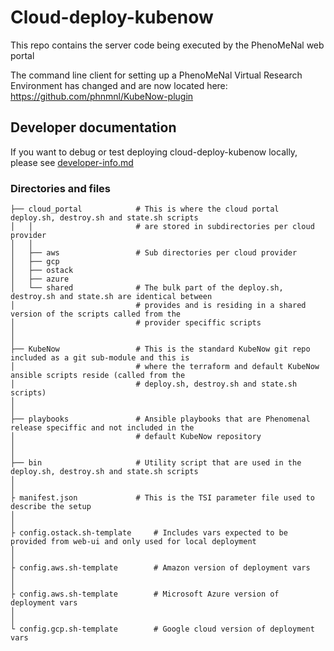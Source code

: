 # Cloud-deploy-kubenow

This repo contains the server code being executed by the PhenoMeNal web portal

The command line client for setting up a PhenoMeNal Virtual Research Environment has changed and are now located here: https://github.com/phnmnl/KubeNow-plugin

## Developer documentation

If you want to debug or test deploying cloud-deploy-kubenow locally, please see [developer-info.md](developer-info.md)

### Directories and files

    ├── cloud_portal            # This is where the cloud portal deploy.sh, destroy.sh and state.sh scripts
    │   │                       # are stored in subdirectories per cloud provider
    │   │
    │   ├── aws                 # Sub directories per cloud provider
    │   ├── gcp
    │   ├── ostack
    │   ├── azure
    │   └── shared              # The bulk part of the deploy.sh, destroy.sh and state.sh are identical between
    │                           # provides and is residing in a shared version of the scripts called from the
    │                           # provider speciffic scripts
    │
    │
    ├── KubeNow                 # This is the standard KubeNow git repo included as a git sub-module and this is
    │                           # where the terraform and default KubeNow ansible scripts reside (called from the
    │                           # deploy.sh, destroy.sh and state.sh scripts)
    │
    │
    ├── playbooks               # Ansible playbooks that are Phenomenal release speciffic and not included in the
    │                           # default KubeNow repository
    │
    │
    ├── bin                     # Utility script that are used in the deploy.sh, destroy.sh and state.sh scripts
    │
    │
    ├ manifest.json             # This is the TSI parameter file used to describe the setup
    │
    │
    ├ config.ostack.sh-template     # Includes vars expected to be provided from web-ui and only used for local deployment
    │
    │
    ├ config.aws.sh-template        # Amazon version of deployment vars
    │
    │
    ├ config.aws.sh-template        # Microsoft Azure version of deployment vars
    │
    │
    └ config.gcp.sh-template        # Google cloud version of deployment vars
